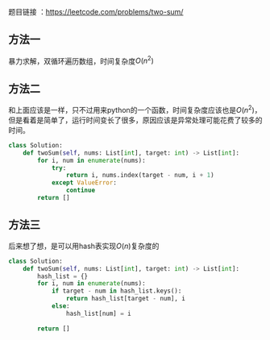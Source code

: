题目链接 ：https://leetcode.com/problems/two-sum/


## 方法一

暴力求解，双循环遍历数组，时间复杂度$O(n^2)$

## 方法二

和上面应该是一样，只不过用来python的一个函数，时间复杂度应该也是$O(n^2)$，但是看着是简单了，运行时间变长了很多，原因应该是异常处理可能花费了较多的时间。

```python
class Solution:
    def twoSum(self, nums: List[int], target: int) -> List[int]:
        for i, num in enumerate(nums):
            try:
                return i, nums.index(target - num, i + 1)
            except ValueError:
                continue
        return []
```

## 方法三

后来想了想，是可以用hash表实现$O(n)$复杂度的

```python
class Solution:
    def twoSum(self, nums: List[int], target: int) -> List[int]:
        hash_list = {}
        for i, num in enumerate(nums):
            if target - num in hash_list.keys():
                return hash_list[target - num], i
            else:
                hash_list[num] = i
                
        return []
```